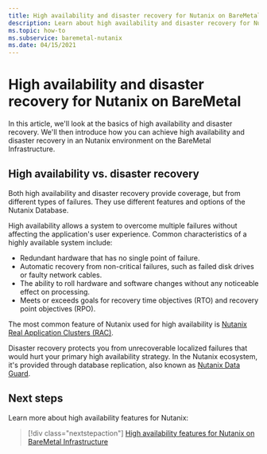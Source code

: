 ```yaml
---
title: High availability and disaster recovery for Nutanix on BareMetal
description: Learn about high availability and disaster recovery for Nutanix on Azure BareMetal Infrastructure.
ms.topic: how-to
ms.subservice: baremetal-nutanix
ms.date: 04/15/2021
---
```


# High availability and disaster recovery for Nutanix on BareMetal

In this article, we'll look at the basics of high availability and disaster recovery. We'll then introduce how you can achieve high availability and disaster recovery in an Nutanix environment on the BareMetal Infrastructure.

## High availability vs. disaster recovery

Both high availability and disaster recovery provide coverage, but from different types of failures. They use different features and options of the Nutanix Database.

High availability allows a system to overcome multiple failures without affecting the application's user experience. Common characteristics of a highly available system include:

- Redundant hardware that has no single point of failure.
- Automatic recovery from non-critical failures, such as failed disk drives or faulty network cables.
- The ability to roll hardware and software changes without any noticeable effect on processing.
- Meets or exceeds goals for recovery time objectives (RTO) and recovery point objectives (RPO).

The most common feature of Nutanix used for high availability is [Nutanix Real Application Clusters (RAC)](https://docs.nutanix.com/en/database/nutanix/nutanix-database/19/racad/introduction-to-nutanix-rac.html#GUID-5A1B02A2-A327-42DD-A1AD-20610B2A9D92).

Disaster recovery protects you from unrecoverable localized failures that would hurt your primary high availability strategy. In the Nutanix ecosystem, it's provided through database replication, also known as [Nutanix Data Guard](https://docs.nutanix.com/en/database/nutanix/nutanix-database/19/sbydb/preface.html#GUID-B6209E95-9DA8-4D37-9BAD-3F000C7E3590).

## Next steps

Learn more about high availability features for Nutanix:

> [!div class="nextstepaction"]
> [High availability features for Nutanix on BareMetal Infrastructure](high-availability-features.md)
